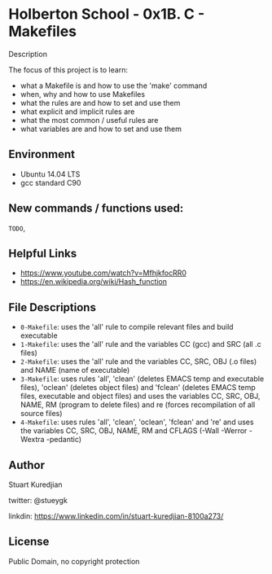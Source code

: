 #  Holberton School - 0x1B. C - Makefiles
Description

The focus of this project is to learn:
* what a Makefile is and how to use the 'make' command
* when, why and how to use Makefiles
* what the rules are and how to set and use them
* what explicit and implicit rules are
* what the most common / useful rules are
* what variables are and how to set and use them

## Environment
* Ubuntu 14.04 LTS
* gcc standard C90

## New commands / functions used:
``TODO``,

## Helpful Links
* https://www.youtube.com/watch?v=MfhjkfocRR0
* https://en.wikipedia.org/wiki/Hash_function

## File Descriptions
- `0-Makefile`: uses the 'all' rule to compile relevant files and build executable
- `1-Makefile`: uses the 'all' rule and the variables CC (gcc) and SRC (all .c files)
- `2-Makefile`: uses the 'all' rule and the variables CC, SRC, OBJ (.o files) and NAME (name of executable)
- `3-Makefile`: uses rules 'all', 'clean' (deletes EMACS temp and executable files), 
'oclean' (deletes object files) and 'fclean' (deletes EMACS temp files, executable and object files)  and uses the variables CC, SRC, OBJ, NAME, RM (program to delete files) and re (forces recompilation of all source files)
- `4-Makefile`: uses rules 'all', 'clean', 'oclean', 'fclean' and 're' and uses the variables CC, SRC, OBJ, NAME, RM and CFLAGS (-Wall -Werror -Wextra -pedantic)

## Author
Stuart Kuredjian

twitter: @stueygk

linkdin: https://www.linkedin.com/in/stuart-kuredjian-8100a273/

## License
Public Domain, no copyright protection
